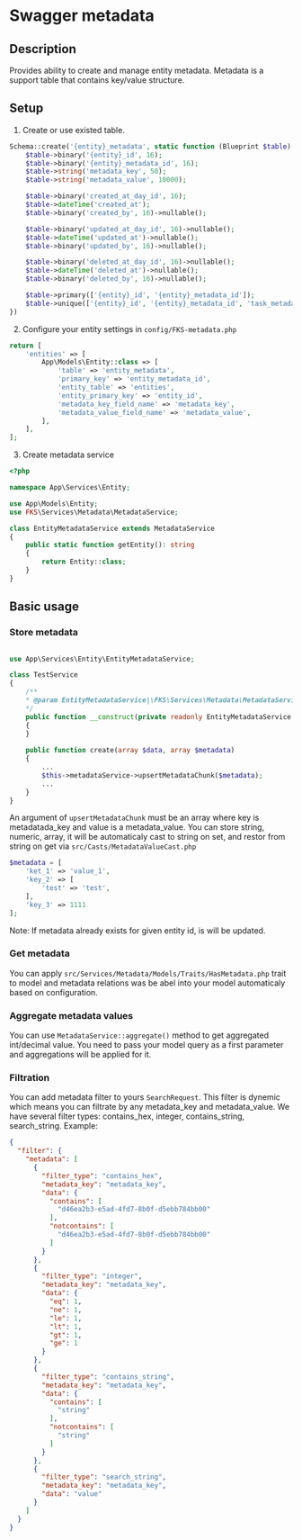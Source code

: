 # Swagger metadata

## Description

Provides ability to create and manage entity metadata. Metadata is a support table that contains key/value structure.

## Setup

1. Create or use existed table.

```PHP
Schema::create('{entity}_metadata', static function (Blueprint $table) {
    $table->binary('{entity}_id', 16);
    $table->binary('{entity}_metadata_id', 16);
    $table->string('metadata_key', 50);
    $table->string('metadata_value', 10000);

    $table->binary('created_at_day_id', 16);
    $table->dateTime('created_at');
    $table->binary('created_by', 16)->nullable();

    $table->binary('updated_at_day_id', 16)->nullable();
    $table->dateTime('updated_at')->nullable();
    $table->binary('updated_by', 16)->nullable();

    $table->binary('deleted_at_day_id', 16)->nullable();
    $table->dateTime('deleted_at')->nullable();
    $table->binary('deleted_by', 16)->nullable();

    $table->primary(['{entity}_id', '{entity}_metadata_id']);
    $table->unique(['{entity}_id', '{entity}_metadata_id', 'task_metadata_key', 'deleted_at'], 'idx_{entity}_metadata_unique');
})
```
2. Configure your entity settings in `config/FKS-metadata.php`

```PHP
return [
    'entities' => [
        App\Models\Entity::class => [
            'table' => 'entity_metadata',
            'primary_key' => 'entity_metadata_id',
            'entity_table' => 'entities',
            'entity_primary_key' => 'entity_id',
            'metadata_key_field_name' => 'metadata_key',
            'metadata_value_field_name' => 'metadata_value',
        ],
    ],
];
```

3. Create metadata service

```PHP
<?php

namespace App\Services\Entity;

use App\Models\Entity;
use FKS\Services\Metadata\MetadataService;

class EntityMetadataService extends MetadataService
{
    public static function getEntity(): string
    {
        return Entity::class;
    }
}
```

## Basic usage

### Store metadata

```PHP

use App\Services\Entity\EntityMetadataService;

class TestService 
{
    /**
    * @param EntityMetadataService|\FKS\Services\Metadata\MetadataService $metadataService
    */
    public function __construct(private readonly EntityMetadataService $metadataService)
    {
    }
    
    public function create(array $data, array $metadata)
    {
        ...
        $this->metadataService->upsertMetadataChunk($metadata);
        ...
    }
}
```

An argument of `upsertMetadataChunk` must be an array where key is metadatada_key and value is a metadata_value. You can store string, numeric, array, it will be automaticaly cast to string on set, and restor from string on get via 
`src/Casts/MetadataValueCast.php`
```PHP
$metadata = [
    'ket_1' => 'value_1',
    'key_2' => [
        'test' => 'test',
    ],
    'key_3' => 1111
];
```
Note: If metadata already exists for given entity id, is will be updated.

### Get metadata

You can apply `src/Services/Metadata/Models/Traits/HasMetadata.php` trait to model and metadata relations was be abel into your model automaticaly based on configuration.

### Aggregate metadata values

You can use `MetadataService::aggregate()` method to get aggregated int/decimal value. You need to pass your model query as a first parameter and aggregations will be applied for it.

### Filtration

You can add metadata filter to yours `SearchRequest`. This filter is dynemic which means you can filtrate by any metadata_key and metadata_value. 
We have several filter types: contains_hex, integer, contains_string, search_string. Example:

```JSON
{
  "filter": {
    "metadata": [
      {
        "filter_type": "contains_hex",
        "metadata_key": "metadata_key",
        "data": {
          "contains": [
            "d46ea2b3-e5ad-4fd7-8b0f-d5ebb784bb00"
          ],
          "notcontains": [
            "d46ea2b3-e5ad-4fd7-8b0f-d5ebb784bb00"
          ]
        }
      },
      {
        "filter_type": "integer",
        "metadata_key": "metadata_key",
        "data": {
          "eq": 1,
          "ne": 1,
          "le": 1,
          "lt": 1,
          "gt": 1,
          "ge": 1
        }
      },
      {
        "filter_type": "contains_string",
        "metadata_key": "metadata_key",
        "data": {
          "contains": [
            "string"
          ],
          "notcontains": [
            "string"
          ]
        }
      },
      {
        "filter_type": "search_string",
        "metadata_key": "metadata_key",
        "data": "value"
      }
    ]
  }
}
```